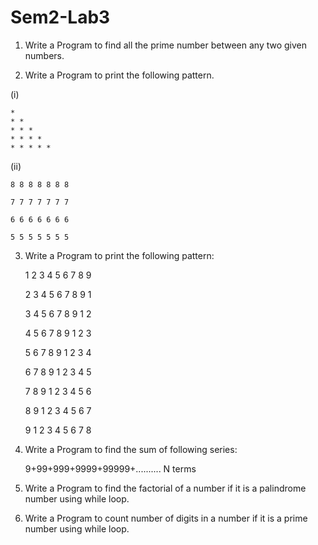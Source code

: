 # Sem2-Lab3

1. Write a Program to find all the prime number between any two given numbers.

2. Write a Program to print the following pattern.

(i)

    *
    * *
    * * *
    * * * *
    * * * * *

(ii)

    8 8 8 8 8 8 8
    
    7 7 7 7 7 7 7
    
    6 6 6 6 6 6 6
    
    5 5 5 5 5 5 5

3. Write a Program to print the following pattern:

    1 2 3 4 5 6 7 8 9
    
    2 3 4 5 6 7 8 9 1
    
    3 4 5 6 7 8 9 1 2
    
    4 5 6 7 8 9 1 2 3
    
    5 6 7 8 9 1 2 3 4
    
    6 7 8 9 1 2 3 4 5
    
    7 8 9 1 2 3 4 5 6
    
    8 9 1 2 3 4 5 6 7
    
    9 1 2 3 4 5 6 7 8

4. Write a Program to find the sum of following series:

    9+99+999+9999+99999+.......... N terms
    
5. Write a Program to find the factorial of a number if it is a palindrome number using while loop.

6. Write a Program to count number of digits in a number if it is a prime number using while loop.

